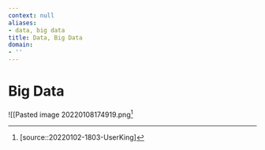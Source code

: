 ```yaml
---
context: null
aliases:
- data, big data
title: Data, Big Data
domain:
- ''
---
```


# Big Data

![[Pasted image 20220108174919.png[^1]

[^1]: [source::20220102-1803-UserKing]
